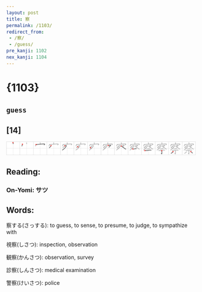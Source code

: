 ```yaml
---
layout: post
title: 察
permalink: /1103/
redirect_from:
 - /察/
 - /guess/
pre_kanji: 1102
nex_kanji: 1104
---
```


# {1103}

## `guess`

## [14]

<div class="stroke"><img src="../images/E5AF9F.png" /></div>

## Reading:

### On-Yomi: サツ

## Words:

察する(さっする): to guess, to sense, to presume, to judge, to sympathize with

視察(しさつ): inspection, observation

観察(かんさつ): observation, survey

診察(しんさつ): medical examination

警察(けいさつ): police
